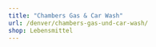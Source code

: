 ```yaml
---
title: "Chambers Gas & Car Wash"
url: /denver/chambers-gas-und-car-wash/
shop: Lebensmittel
---
```

